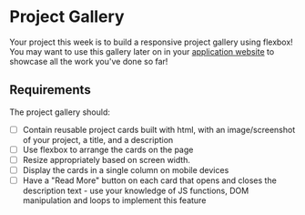 # Project Gallery

Your project this week is to build a responsive project gallery using flexbox!
You may want to use this gallery later on in your [application website](../six/project.md) to showcase all the work you've done so far!

## Requirements

The project gallery should:

- [ ] Contain reusable project cards built with html, with an image/screenshot of your project, a title, and a description
- [ ] Use flexbox to arrange the cards on the page
- [ ] Resize appropriately based on screen width.
- [ ] Display the cards in a single column on mobile devices
- [ ] Have a "Read More" button on each card that opens and closes the description text - use your knowledge of JS functions, DOM manipulation and loops to implement this feature
